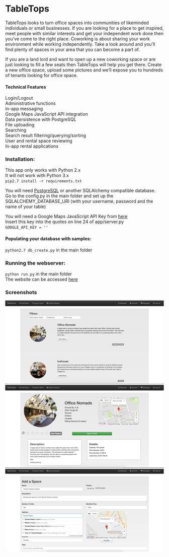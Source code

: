 # TableTops

TableTops looks to turn office spaces into communities of likeminded individuals or small businesses. If you are looking for a place to get inspired, meet people with similar interests and get your independent work done then you’ve come to the right place. Coworking is about sharing your work environment while working independently. Take a look around and you’ll find plenty of spaces in your area that you can become a part of. <br>

If you are a land lord and want to open up a new coworking space or are just looking to fill a few seats then TableTops will help you get there. Create a new office space, upload some pictures and we’ll expose you to hundreds of tenants looking for office space.

#### Technical Features ####
Login/Logout<br>
Administrative functions<br>
In-app messaging<br>
Google Maps JavaScript API integration<br>
Data persistence with PostgreSQL<br>
File uploading<br>
Searching<br>
Search result filtering/querying/sorting<br>
User and rental space reviewing<br>
In-app rental applications<br>


### Installation: ###
This app only works with Python 2.x <br>
It will not work with Python 3.x <br>
`pip2.7 install -r requirements.txt`


You will need [PostgreSQL](https://www.postgresql.org/download/) or another SQLAlchemy compatible database.<br>
Go to the config.py in the main folder and set up the SQLALCHEMY_DATABASE_URI (with your username, password and the name of your table)<br>

You will need a Google Maps JavaScript API Key from [here](https://developers.google.com/maps/documentation/javascript/get-api-key)<br>
Insert this key into the quotes on line 24 of app/server.py<br>
`GOOGLE_API_KEY = ''`<br>

#### Populating your database with samples: ####
`python2.7 db_create.py` in the main folder

### Running the webserver: ###
`python run.py` in the main folder <br>
The website can be accessed [here](127.0.0.1:5000)<br>

### Screenshots ###
![Alt text](/app/static/readme/ExploreSpaces.png?raw=true "Explore Spaces Page")
![Alt text](/app/static/readme/SpaceDescription.png?raw=true "Space Description")
![Alt text](/app/static/readme/AddSpace.png?raw=true "Add Space")